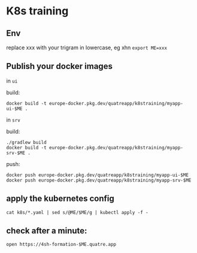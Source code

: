 # K8s training

## Env

replace xxx with your trigram in lowercase, eg xhn 
`export ME=xxx`

## Publish your docker images

in `ui`

build:
```
docker build -t europe-docker.pkg.dev/quatreapp/k8straining/myapp-ui-$ME .
```

in `srv`

build:
```
./gradlew build
docker build -t europe-docker.pkg.dev/quatreapp/k8straining/myapp-srv-$ME .
```

push:
```
docker push europe-docker.pkg.dev/quatreapp/k8straining/myapp-ui-$ME
docker push europe-docker.pkg.dev/quatreapp/k8straining/myapp-srv-$ME
```

## apply the kubernetes config

```
cat k8s/*.yaml | sed s/@ME/$ME/g | kubectl apply -f -
```

## check after a minute:

```
open https://4sh-formation-$ME.quatre.app
```
